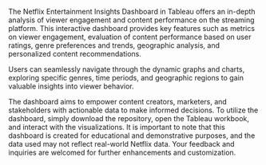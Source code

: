 The Netflix Entertainment Insights Dashboard in Tableau offers an in-depth analysis of viewer engagement and content performance on the streaming platform. This interactive dashboard provides key features such as metrics on viewer engagement, evaluation of content performance based on user ratings, genre preferences and trends, geographic analysis, and personalized content recommendations.

Users can seamlessly navigate through the dynamic graphs and charts, exploring specific genres, time periods, and geographic regions to gain valuable insights into viewer behavior.

The dashboard aims to empower content creators, marketers, and stakeholders with actionable data to make informed decisions. To utilize the dashboard, simply download the repository, open the Tableau workbook, and interact with the visualizations. It is important to note that this dashboard is created for educational and demonstrative purposes, and the data used may not reflect real-world Netflix data. Your feedback and inquiries are welcomed for further enhancements and customization.
